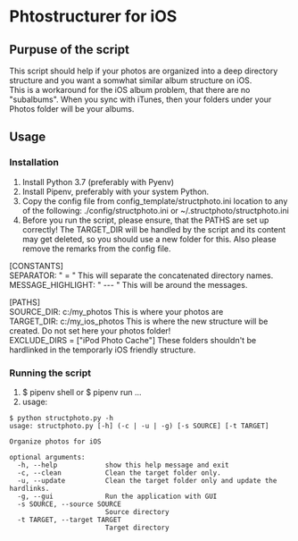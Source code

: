 # Phtostructurer for iOS

## Purpuse of the script
This script should help if your photos are organized into a deep directory structure and you want a somwhat similar album structure on iOS.  
This is a workaround for the iOS album problem, that there are no "subalbums". When you sync with iTunes, then your folders under your Photos folder will be your albums.

## Usage

### Installation
1. Install Python 3.7 (preferably with Pyenv)
2. Install Pipenv, preferably with your system Python.
3. Copy the config file from config_template/structphoto.ini location to any of the following:
./config/structphoto.ini or ~/.structphoto/structphoto.ini
4. Before you run the script, please ensure, that the PATHS are set up correctly!
The TARGET_DIR will be handled by the script and its content may get deleted, so you should use a new folder for this.
Also please remove the remarks from the config file.

[CONSTANTS]  
SEPARATOR: " = " This will separate the concatenated directory names.  
MESSAGE_HIGHLIGHT: " --- " This will be around the messages.  

[PATHS]  
SOURCE_DIR: c:/my_photos This is where your photos are  
TARGET_DIR: c:/my_ios_photos This is where the new structure will be created. Do not set here your photos folder!  
EXCLUDE_DIRS = ["iPod Photo Cache"] These folders shouldn't be hardlinked in the temporarly iOS friendly structure.


### Running the script
1. $ pipenv shell or $ pipenv run ...
2. usage:

```
$ python structphoto.py -h
usage: structphoto.py [-h] (-c | -u | -g) [-s SOURCE] [-t TARGET]

Organize photos for iOS

optional arguments:
  -h, --help            show this help message and exit
  -c, --clean           Clean the target folder only.
  -u, --update          Clean the target folder only and update the hardlinks.
  -g, --gui             Run the application with GUI
  -s SOURCE, --source SOURCE
                        Source directory
  -t TARGET, --target TARGET
                        Target directory
```